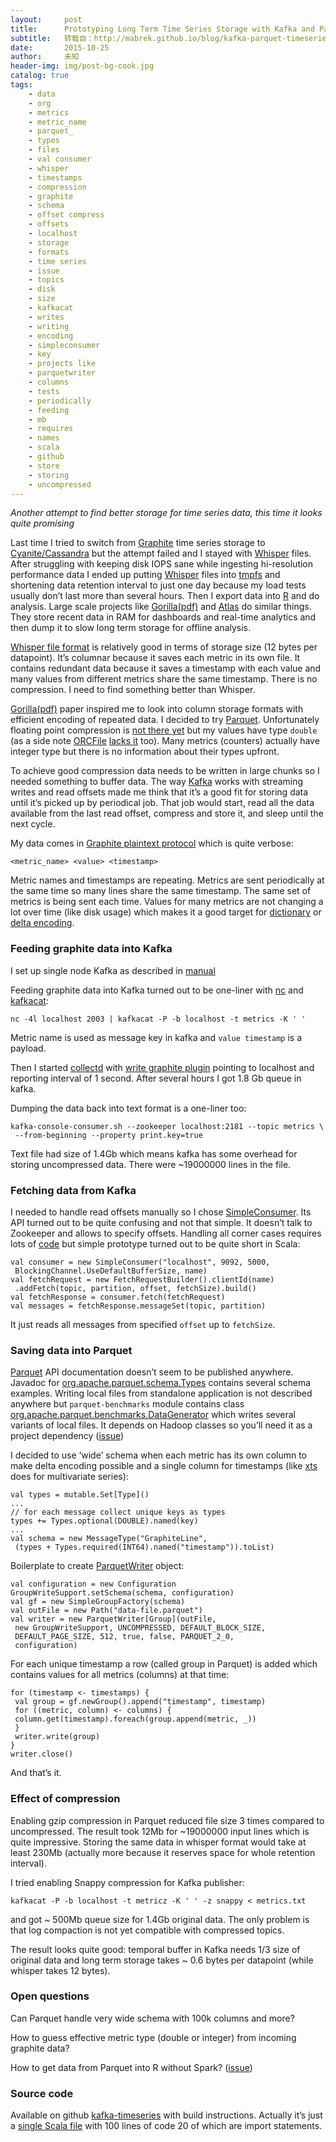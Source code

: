 ```yaml
---
layout:     post
title:      Prototyping Long Term Time Series Storage with Kafka and Parquet
subtitle:   转载自：http://mabrek.github.io/blog/kafka-parquet-timeseries/
date:       2015-10-25
author:     未知
header-img: img/post-bg-cook.jpg
catalog: true
tags:
    - data
    - org
    - metrics
    - metric_name
    - parquet_
    - types
    - files
    - val consumer
    - whisper
    - timestamps
    - compression
    - graphite
    - schema
    - offset compress
    - offsets
    - localhost
    - storage
    - formats
    - time series
    - issue
    - topics
    - disk
    - size
    - kafkacat
    - writes
    - writing
    - encoding
    - simpleconsumer
    - key
    - projects like
    - parquetwriter
    - columns
    - tests
    - periodically
    - feeding
    - mb
    - requires
    - names
    - scala
    - github
    - store
    - storing
    - uncompressed
---
```


*Another attempt to find better storage for time series data, this time it looks quite promising*

Last time I tried to switch from [Graphite](http://graphite.readthedocs.org/en/latest) time series storage to [Cyanite/Cassandra](http://mabrek.github.io/blog/spark-cassandra-timeseries) but the attempt failed and I stayed with [Whisper](http://graphite.readthedocs.org/en/latest/whisper.html) files. After struggling with keeping disk IOPS sane while ingesting hi-resolution performance data I ended up putting [Whisper](http://graphite.readthedocs.org/en/latest/whisper.html) files into [tmpfs](https://en.wikipedia.org/wiki/Tmpfs) and shortening data retention interval to just one day because my load tests usually don’t last more than several hours. Then I export data into [R](http://r-project.org/) and do analysis. Large scale projects like [Gorilla(pdf)](http://www.vldb.org/pvldb/vol8/p1816-teller.pdf) and [Atlas](http://techblog.netflix.com/2014/12/introducing-atlas-netflixs-primary.html) do similar things. They store recent data in RAM for dashboards and real-time analytics and then dump it to slow long term storage for offline analysis.

[Whisper file format](http://graphite.readthedocs.org/en/latest/whisper.html#database-format) is relatively good in terms of storage size (12 bytes per datapoint). It’s columnar because it saves each metric in its own file. It contains redundant data because it saves a timestamp with each value and many values from different metrics share the same timestamp. There is no compression. I need to find something better than Whisper.

[Gorilla(pdf)](http://www.vldb.org/pvldb/vol8/p1816-teller.pdf) paper inspired me to look into column storage formats with efficient encoding of repeated data. I decided to try [Parquet](https://parquet.apache.org/). Unfortunately floating point compression is [not there yet](https://github.com/Parquet/parquet-mr/issues/306) but my values have type `double` (as a side note [ORCFile](http://orc.apache.org/) [lacks it](https://issues.apache.org/jira/browse/ORC-15) too). Many metrics (counters) actually have integer type but there is no information about their types upfront.

To achieve good compression data needs to be written in large chunks so I needed something to buffer data. The way [Kafka](http://kafka.apache.org/) works with streaming writes and read offsets made me think that it’s a good fit for storing data until it’s picked up by periodical job. That job would start, read all the data available from the last read offset, compress and store it, and sleep until the next cycle.

My data comes in [Graphite plaintext protocol](http://graphite.readthedocs.org/en/latest/feeding-carbon.html#the-plaintext-protocol) which is quite verbose:

```
<metric_name> <value> <timestamp>

```

Metric names and timestamps are repeating. Metrics are sent periodically at the same time so many lines share the same timestamp. The same set of metrics is being sent each time. Values for many metrics are not changing a lot over time (like disk usage) which makes it a good target for [dictionary](https://en.wikipedia.org/wiki/Dictionary_coder) or [delta encoding](https://en.wikipedia.org/wiki/Delta_encoding).

### Feeding graphite data into Kafka

I set up single node Kafka as described in [manual](http://kafka.apache.org/documentation.html#quickstart)

Feeding graphite data into Kafka turned out to be one-liner with [nc](http://netcat.sourceforge.net/) and [kafkacat](https://github.com/edenhill/kafkacat):

```
nc -4l localhost 2003 | kafkacat -P -b localhost -t metrics -K ' '

```

Metric name is used as message key in kafka and `value timestamp` is a payload.

Then I started [collectd](https://collectd.org/) with [write graphite plugin](https://collectd.org/wiki/index.php/Plugin:Write_Graphite) pointing to localhost and reporting interval of 1 second. After several hours I got 1.8 Gb queue in kafka.

Dumping the data back into text format is a one-liner too:

```
kafka-console-consumer.sh --zookeeper localhost:2181 --topic metrics \
 --from-beginning --property print.key=true

```

Text file had size of 1.4Gb which means kafka has some overhead for storing uncompressed data. There were ~19000000 lines in the file.

### Fetching data from Kafka

I needed to handle read offsets manually so I chose [SimpleConsumer](http://kafka.apache.org/documentation.html#simpleconsumerapi). Its API turned out to be quite confusing and not that simple. It doesn’t talk to Zookeeper and allows to specify offsets. Handling all corner cases requires lots of [code](https://cwiki.apache.org/confluence/display/KAFKA/0.8.0+SimpleConsumer+Example) but simple prototype turned out to be quite short in Scala:

```
val consumer = new SimpleConsumer("localhost", 9092, 5000,
 BlockingChannel.UseDefaultBufferSize, name)
val fetchRequest = new FetchRequestBuilder().clientId(name)
 .addFetch(topic, partition, offset, fetchSize).build()
val fetchResponse = consumer.fetch(fetchRequest)
val messages = fetchResponse.messageSet(topic, partition)

```

It just reads all messages from specified `offset` up to `fetchSize`.

### Saving data into Parquet

[Parquet](https://parquet.apache.org/) API documentation doesn’t seem to be published anywhere. Javadoc for [org.apache.parquet.schema.Types](https://github.com/apache/parquet-mr/blob/master/parquet-column/src/main/java/org/apache/parquet/schema/Types.java#L30) contains several schema examples. Writing local files from standalone application is not described anywhere but `parquet-benchmarks` module contains class [org.apache.parquet.benchmarks.DataGenerator](https://github.com/apache/parquet-mr/blob/master/parquet-benchmarks/src/main/java/org/apache/parquet/benchmarks/DataGenerator.java#L68) which writes several variants of local files. It depends on Hadoop classes so you’ll need it as a project dependency ([issue](https://github.com/Parquet/parquet-mr/issues/305))

I decided to use ‘wide’ schema when each metric has its own column to make delta encoding possible and a single column for timestamps (like [xts](https://cran.r-project.org/web/packages/xts/index.html) does for multivariate series):

```
val types = mutable.Set[Type]()
...
// for each message collect unique keys as types
types += Types.optional(DOUBLE).named(key)
...
val schema = new MessageType("GraphiteLine",
 (types + Types.required(INT64).named("timestamp")).toList) 

```

Boilerplate to create [ParquetWriter](https://github.com/apache/parquet-mr/blob/master/parquet-hadoop/src/main/java/org/apache/parquet/hadoop/ParquetWriter.java) object:

```
val configuration = new Configuration
GroupWriteSupport.setSchema(schema, configuration)
val gf = new SimpleGroupFactory(schema)
val outFile = new Path("data-file.parquet")
val writer = new ParquetWriter[Group](outFile, 
 new GroupWriteSupport, UNCOMPRESSED, DEFAULT_BLOCK_SIZE, 
 DEFAULT_PAGE_SIZE, 512, true, false, PARQUET_2_0, 
 configuration)

```

For each unique timestamp a row (called group in Parquet) is added which contains values for all metrics (columns) at that time:

```
for (timestamp <- timestamps) {
 val group = gf.newGroup().append("timestamp", timestamp)
 for ((metric, column) <- columns) {
 column.get(timestamp).foreach(group.append(metric, _))
 }
 writer.write(group)
}
writer.close()

```

And that’s it.

### Effect of compression

Enabling gzip compression in Parquet reduced file size 3 times compared to uncompressed. The result took 12Mb for ~19000000 input lines which is quite impressive. Storing the same data in whisper format would take at least 230Mb (actually more because it reserves space for whole retention interval).

I tried enabling Snappy compression for Kafka publisher:

```
kafkacat -P -b localhost -t metricz -K ' ' -z snappy < metrics.txt

```

and got ~ 500Mb queue size for 1.4Gb original data. The only problem is that log compaction is not yet compatible with compressed topics.

The result looks quite good: temporal buffer in Kafka needs 1/3 size of original data and long term storage takes ~ 0.6 bytes per datapoint (while whisper takes 12 bytes).

### Open questions

Can Parquet handle very wide schema with 100k columns and more?

How to guess effective metric type (double or integer) from incoming graphite data?

How to get data from Parquet into R without Spark? ([issue](https://github.com/Parquet/parquet-format/issues/72))

### Source code

Available on github [kafka-timeseries](https://github.com/mabrek/kafka-timeseries) with build instructions. Actually it’s just a [single Scala file](https://github.com/mabrek/kafka-timeseries/blob/master/src/main/scala/KafkaTimeseries.scala) with 100 lines of code 20 of which are import statements.
